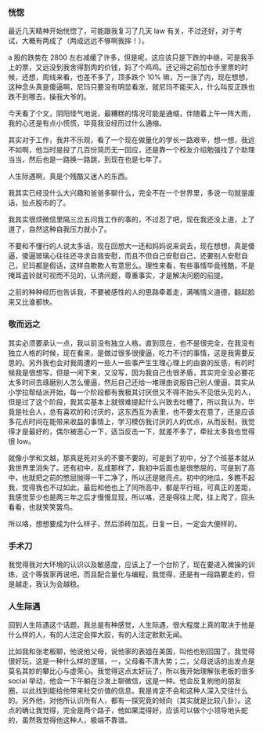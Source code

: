### 恍惚

最近几天精神开始恍惚了，可能跟我复习了几天 law 有关，不过还好，对于考试，大概有两成了（两成远远不够啊我摔！）。

a 股的跌势在 2800 左右减缓了许多，但是呢，这应该只是下跌的中继，可是我手上的票，又远没到我舍得割肉的价钱，妈了个鸡鸡。还记得之前加仓手里票的时候，还想，周线来看，也差不多了，顶多跌个 10% 嘛，万一涨了内，现在想想，这种念头真是傻逼啊，尼玛只要没有明显看涨，就尼玛不能买入，什么叫反正跌也跌不到哪去，操我大爷的。

今天看了个文，阴阳怪气地说，最糟糕的情况可能是通缩，伴随着上午一阵大雨，我的心还是有点小慌慌，毕竟我没经历过什么通缩。

其实对于工作，我并不乐观，看了一个现在做量化的学长一路艰辛，想一想，我远不如啊，他当时是投了几百份简历无一回应，还是靠一个校友介绍勉强找了个助理当当，然后也是一路换一路跳，到现在也是七年了。

人生际遇啊，真是个残酷又迷人的东西。

我其实已经没什么大兴趣和爸爸多聊什么，完全不在一个世界里，多说一句就是废话，扯点股市的了。

我其实很烦微信里隔三岔五问我工作的事的，不过忍了吧，现在我还没上道，上了道了，自然这种自我压力就小了。

不要和不懂行的人说太多话，现在回想大一还和妈妈说来说去，现在想想，真是傻逼，傻逼玻璃心往往还寻求自我安慰，而且不但自己安慰自己，还要别人安慰自己，尼玛都是假话，这样自欺欺人有意思么。理性来看，有些事情毕竟残酷，不是掩耳盗铃就可视而不见的，认清问题，尊重事实，才是解决问题的前提。

之前的种种经历也告诉我，不要被感性的人的思路牵着走，满嘴情义道德，翻起脸来又比谁都快。

### 敬而远之

其实必须要承认一点，我以前没有独立人格，直到现在，也不是很完全，在我没有独立人格的时候，现在看来，是做过很多很傻逼，吃力不讨的事情，这是我需要反思的。另外我也会对我周遭的一些人一些事产生生理心理上的由衷的反感，有的时候我是很想写，但是一闲下来，又没写，因为我自己也很矛盾，其实完全没必要花太多时间去琢磨别人怎么傻逼，然后自己还给一堆理由说服自己别人傻逼，其实从小学拉帮结派开始，每一个阶段都有我极其讨厌但又不得不抬头不见低头见的人，但是过了这个阶段，我其实基本上就很难提起什么兴致去吐槽了，所以我认为，毕竟是社会人，总有喜欢的和讨厌的，这东西互为表里，也不要太在意了，还是应该多花点时间在能带来收益的事情上，学习模仿我讨厌的人的优点，从而反制，我觉得才是最好的，偶尔被恶心一下，适当反击一下，就差不多了，牵扯太多我也觉得很 low。

就像小学和文越，那真是死对头的不要不要的，可是到了初中，分了个班基本就从我世界里消失了。还有初中，乱成那样了，我初中后面也是很憋屈的，可是到了高中，也就把之前的憋屈抛得一干二净了，所以还是敞亮点。初中的地瓜，多瞧不起我，觉得我也不过如此，最后和他也上了同所高中，都是平行班，可真正的差距，我感觉至少也是两三年之后才慢慢显现，所以咯，还是得往上爬，往上爬了，回头看看，也就笑笑罢鸟。

所以咯，想想要成为什么样子，然后添砖加瓦，日复一日，一定会大便样的。

### 手术刀

我觉得我对大环境的认识以及敏感度，应该上了一个台阶了，现在要进入微操的训练，这个等我家再说吧，而且配合量化与编程，我觉得，还是有一段路要走的，但是越走，我认为会越稳。

### 人生际遇

回到人生际遇这个话题，我总是有种感觉，人生际遇，很大程度上真的取决于他是什么样的人，有的人注定会摔大跤，有的人注定默默无闻。

比如我和张老板聊，他说他父母，说他家的表姐在美国，叫他也别回国了。我觉得很好玩，这是一种什么样的逻辑，一，父母看不清大势；二，父母说话的出发点是莫名其妙的攀比心与虚荣心。我觉得这点太好玩了，所以我开始理解张老板的很多 social 举动，他会一下午躺在沙发上聊微信，这是一种。他会反复刷他的朋友圈，以此找到能给他带来社交价值的信息。我是肯定不会和这种人深入交往什么的。另外他，对他所认识所有人，都有一探究竟的倾向（其实就是比较八卦）。这点的确让我觉得，完全是两个路子，他如果混得好，应该可以做个小领导地头蛇的，虽然我觉得他这种人，极端不靠谱。
